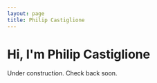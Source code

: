 ```yaml
---
layout: page
title: Philip Castiglione
---
```


# Hi, I'm Philip Castiglione

Under construction. Check back soon.
